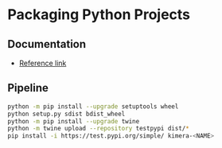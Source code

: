 # Packaging Python Projects

## Documentation

* [Reference link](https://packaging.python.org/tutorials/packaging-projects/#packaging-python-projects)

## Pipeline

```bash
python -m pip install --upgrade setuptools wheel
python setup.py sdist bdist_wheel
python -m pip install --upgrade twine
python -m twine upload --repository testpypi dist/*
pip install -i https://test.pypi.org/simple/ kimera-<NAME>
```